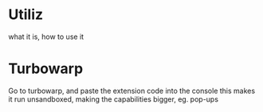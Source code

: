 # Utiliz
what it is, how to use it
# Turbowarp
Go to turbowarp, and paste the extension code into the console
this makes it run unsandboxed, making the capabilities bigger, eg. pop-ups
